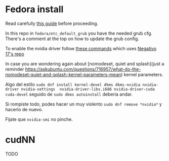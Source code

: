 # Fedora install
Read carefully [this guide](https://www.reddit.com/r/Dell/comments/9724vh/xps_9560_fedora_28_guide_for_power_saving_and_no/) before proceeding.

In this repo in `fedora/etc_default_grub` you have the needed grub cfg. There's a comment at the top on how to update the grub config.

To enable the nvidia driver follow [these commands](https://www.reddit.com/r/Fedora/comments/7duqbs/psa_how_i_got_the_negativo17_nvidia_drivers/) which uses [Negativo 17's repo](https://negativo17.org/nvidia-driver/)

In case you are wondering again about [nomodeset, quiet and splash](just a reminder https://askubuntu.com/questions/716957/what-do-the-nomodeset-quiet-and-splash-kernel-parameters-mean) kernel parameters.

Algo del estilo `sudo dnf install kernel-devel dkms dkms-nvidia nvidia-driver nvidia-settings  nvidia-driver-libs.i686 nvidia-driver-cuda cuda-devel` seguido de `sudo dkms autoinstall` deberia andar.

Si rompiste todo, podes hacer un muy violento `sudo dnf remove *nvidia*` y hacerlo de nuevo.

Fijate que `nvidia-smi` no pinche.

# cudNN
TODO
